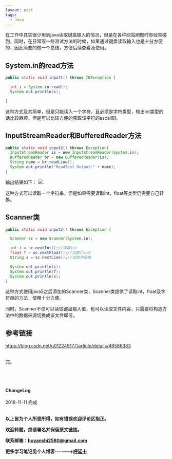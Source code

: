```yaml
---
layout: post
tags:
  - Java
---
```


在工作中其实很少用到java读取键盘输入的情况，但是在各种网站刷题时却经常碰到，同时，在日常写一些测试方法的时候，如果通过键盘读取输入也是十分方便的，因此简要的做一个总结，方便后续查看及使用。

## System.in的read方法

```java
public static void input1() throws IOException {

  int i = System.in.read();
  System.out.println(i);

}
```

这种方式及其简单，但是只能读入一个字符，且必须是字符类型，输出int类型的话比较麻烦。但是可以比较方便的获取该字符的ascall码。

## InputStreamReader和BufferedReader方法

```java
public static void input2() throws Exception{
  InputStreamReader is = new InputStreamReader(System.in);
  BufferedReader br = new BufferedReader(is);
  String name = br.readLine();
  System.out.println("ReadTest Output:" + name);
}
```
输出结果如下：
![](http://img.couplecoders.tech/markdown-img-paste-20181111170117638.png)

这种方式可以读取一个字符串，但是如果需要读取int，float等类型仍需要自己转换。

## Scanner类

```java
public static void input3() throws Exception {

  Scanner sc = new Scanner(System.in);

  int i = sc.nextInt();//读取int
  float f = sc.nextFloat();//读取float
  String s = sc.nextLine();//读取字符串

  System.out.println(i);
  System.out.println(f);
  System.out.println(s);
}
```

这种方式使用java5之后添加的Scanner类，Scanner类提供了读取int，float及字符串的方法，使用十分方便。

同时，Scanner不仅可以读取键盘输入值，也可以读取文件内容，只需要将构造方法中的数据来源切换成该文件即可。

## 参考链接
https://blog.csdn.net/u012249177/article/details/49586383


<br>
完。

<br>
<br>
<br>
<br>
<h4>ChangeLog</h4>
2018-11-11 完成
<br>
<br>

**以上皆为个人所思所得，如有错误欢迎评论区指正。**

**欢迎转载，烦请署名并保留原文链接。**

**联系邮箱：huyanshi2580@gmail.com**

**更多学习笔记见个人博客------><a href="{{ site.baseurl }}/">呼延十</a>**
